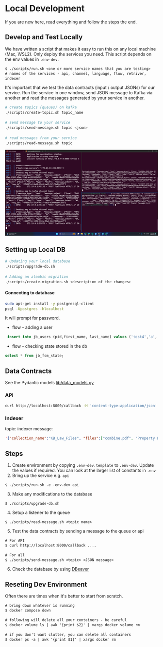# Local Development

If you are new here, read everything and follow the steps the end.

## Develop and Test Locally

We have written a script that makes it easy to run this on any local machine (Mac, WSL2). Only deploy the services you need. This script depends on the env values in `.env-dev`.

```
$ ./scripts/run.sh <one or more service names that you are testing>
# names of the services - api, channel, language, flow, retriver, indexer
```

It's important that we test the data contracts (input / output JSONs) for our service. Run the service in one window, send JSON message to Kafka via another and read the messages generated by your service in another. 

```bash
# create topics (queues) on kafka
./scripts/create-topic.sh topic_name

# send message to your service
./scripts/send-message.sh topic <json>

# read messages from your service
./scripts/read-message.sh topic
```

![](assets/local-terminal.png)

## Setting up Local DB

```bash
# Updating your local database
./scripts/upgrade-db.sh

# Adding an alembic migration
./scripts/create-migration.sh <description of the changes>
```

#### Connecting to database
```bash
sudo apt-get install -y postgresql-client
psql -Upostgres -hlocalhost
```
It will prompt for password.


- flow - adding a user
```sql
 insert into jb_users (pid,first_name, last_name) values ('test4','a','b');
```
- flow - checking state stored in the db
```sql
select * from jb_fsm_state;
```

## Data Contracts

See the Pydantic models [lib/data_models.py](lib/data_models.py)

### API
```bash
curl http://localhost:8000/callback -H 'content-type:application/json' -d '{"object": "whatsapp_business_account", "entry": [{"id": "112776635030672", "changes": [{"value": {"messaging_product": "whatsapp", "metadata": {"display_phone_number": "919711028566", "phone_number_id": "116346771524855"}, "contacts": [{"profile": {"name": "Test User"}, "wa_id": "919999999999"}], "messages": [{"from": "919999999999", "id": "wamid.HBgMOTE5ODg2Njg5NzU0FQIAEhgUM0E0RjQ2QzQyMUUxREYyODcxNjQA", "timestamp": "1705550692", "text": {"body": "Hey"}, "type": "text"}]}, "field": "messages"}]}]}'
```

### Indexer

topic: indexer
message:
```json
'{"collection_name":"KB_Law_Files", "files":["combine.pdf", "Property Law.xlsx", "Information Technology Laws.xlsx", "Family Laws for Succession and Inheritance.xlsx", "Senior Citizens Rights.xlsx", "Motor Vehicles Act.xlsx", "Income Tax Compliance.xlsx", "Cyber Crimes.xlsx", "Disability Rights.xlsx", "Women Rights.xlsx", "Law related to SC and ST.xlsx", "Medical Termination of Pregnancy.xlsx", "Mental Health.xlsx", "Narcotics and Psycotropic Substances.xlsx", "Formation of Company and Corporate Social Responsibility.xlsx", "POCSO Act.xlsx", "SEBI Regulations.xlsx", "Legal Services in India.xlsx", "Transgender Rights.xlsx", "Farmer Rights.xlsx", "Arbitration Conciliation.xlsx", "Labour Laws.xlsx"]}'
```
            
## Steps

1. Create environment by copying `.env-dev.template` to `.env-dev`. Update the values if required. You can look at the larger list of constants in `.env`
2. Bring up the service e.g. `api`
```
$ ./scripts/run.sh -e .env-dev api
```
3. Make any modifications to the database 
```
$ ./scripts/upgrade-db.sh
```
4. Setup a listener to the queue
```
$ ./scripts/read-message.sh <topic name>
```
5. Test the data contracts by sending a message to the queue or api
```
# For API
$ curl http://localhost:8000/callback ....

# For all
$ ./scripts/send-message.sh <topic> <JSON message>
```
6. Check the database by using [DBeaver](https://dbeaver.io/)

## Reseting Dev Environment

Often there are times when it's better to start from scratch.

```
# bring down whatever is running
$ docker compose down

# following will delete all your containers - be careful
$ docker volume ls | awk '{print $2}' | xargs docker volume rm

# if you don't want clutter, you can delete all containers
$ docker ps -a | awk '{print $1}' | xargs docker rm
```

